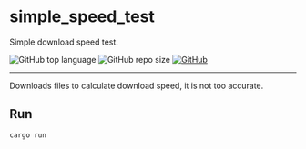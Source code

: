 # simple_speed_test

Simple download speed test.

![GitHub top language](https://img.shields.io/github/languages/top/cccaaannn/simple_speed_test?color=blue) ![GitHub repo size](https://img.shields.io/github/repo-size/cccaaannn/simple_speed_test?color=orange) [![GitHub](https://img.shields.io/github/license/cccaaannn/simple_speed_test?color=green)](https://github.com/cccaaannn/simple_speed_test/blob/master/LICENSE)

---

Downloads files to calculate download speed, it is not too accurate.

## Run
```sh
cargo run
```

